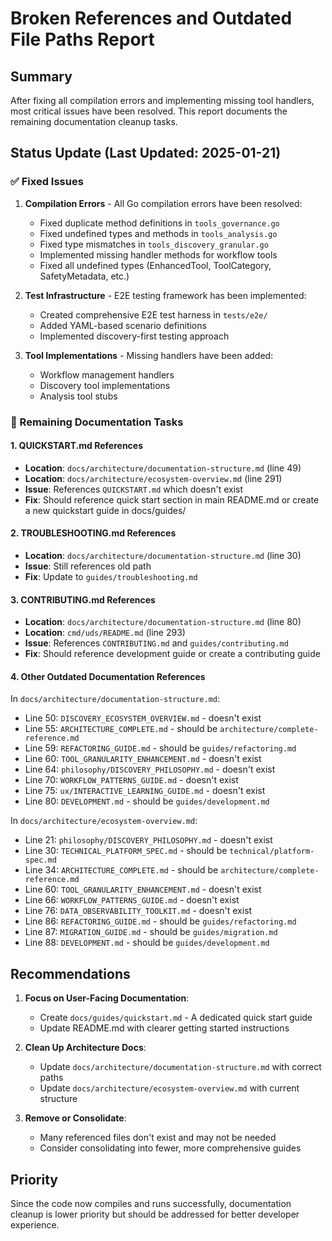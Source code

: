 # Broken References and Outdated File Paths Report

## Summary

After fixing all compilation errors and implementing missing tool handlers, most critical issues have been resolved. This report documents the remaining documentation cleanup tasks.

## Status Update (Last Updated: 2025-01-21)

### ✅ Fixed Issues

1. **Compilation Errors** - All Go compilation errors have been resolved:
   - Fixed duplicate method definitions in `tools_governance.go`
   - Fixed undefined types and methods in `tools_analysis.go`
   - Fixed type mismatches in `tools_discovery_granular.go`
   - Implemented missing handler methods for workflow tools
   - Fixed all undefined types (EnhancedTool, ToolCategory, SafetyMetadata, etc.)

2. **Test Infrastructure** - E2E testing framework has been implemented:
   - Created comprehensive E2E test harness in `tests/e2e/`
   - Added YAML-based scenario definitions
   - Implemented discovery-first testing approach

3. **Tool Implementations** - Missing handlers have been added:
   - Workflow management handlers
   - Discovery tool implementations
   - Analysis tool stubs

### 🔧 Remaining Documentation Tasks

#### 1. QUICKSTART.md References
- **Location**: `docs/architecture/documentation-structure.md` (line 49)
- **Location**: `docs/architecture/ecosystem-overview.md` (line 291)
- **Issue**: References `QUICKSTART.md` which doesn't exist
- **Fix**: Should reference quick start section in main README.md or create a new quickstart guide in docs/guides/

#### 2. TROUBLESHOOTING.md References
- **Location**: `docs/architecture/documentation-structure.md` (line 30)
- **Issue**: Still references old path
- **Fix**: Update to `guides/troubleshooting.md`

#### 3. CONTRIBUTING.md References
- **Location**: `docs/architecture/documentation-structure.md` (line 80)
- **Location**: `cmd/uds/README.md` (line 293)
- **Issue**: References `CONTRIBUTING.md` and `guides/contributing.md`
- **Fix**: Should reference development guide or create a contributing guide

#### 4. Other Outdated Documentation References
In `docs/architecture/documentation-structure.md`:
- Line 50: `DISCOVERY_ECOSYSTEM_OVERVIEW.md` - doesn't exist
- Line 55: `ARCHITECTURE_COMPLETE.md` - should be `architecture/complete-reference.md`
- Line 59: `REFACTORING_GUIDE.md` - should be `guides/refactoring.md`
- Line 60: `TOOL_GRANULARITY_ENHANCEMENT.md` - doesn't exist
- Line 64: `philosophy/DISCOVERY_PHILOSOPHY.md` - doesn't exist
- Line 70: `WORKFLOW_PATTERNS_GUIDE.md` - doesn't exist
- Line 75: `ux/INTERACTIVE_LEARNING_GUIDE.md` - doesn't exist
- Line 80: `DEVELOPMENT.md` - should be `guides/development.md`

In `docs/architecture/ecosystem-overview.md`:
- Line 21: `philosophy/DISCOVERY_PHILOSOPHY.md` - doesn't exist
- Line 30: `TECHNICAL_PLATFORM_SPEC.md` - should be `technical/platform-spec.md`
- Line 34: `ARCHITECTURE_COMPLETE.md` - should be `architecture/complete-reference.md`
- Line 60: `TOOL_GRANULARITY_ENHANCEMENT.md` - doesn't exist
- Line 66: `WORKFLOW_PATTERNS_GUIDE.md` - doesn't exist
- Line 76: `DATA_OBSERVABILITY_TOOLKIT.md` - doesn't exist
- Line 86: `REFACTORING_GUIDE.md` - should be `guides/refactoring.md`
- Line 87: `MIGRATION_GUIDE.md` - should be `guides/migration.md`
- Line 88: `DEVELOPMENT.md` - should be `guides/development.md`

## Recommendations

1. **Focus on User-Facing Documentation**:
   - Create `docs/guides/quickstart.md` - A dedicated quick start guide
   - Update README.md with clearer getting started instructions

2. **Clean Up Architecture Docs**:
   - Update `docs/architecture/documentation-structure.md` with correct paths
   - Update `docs/architecture/ecosystem-overview.md` with current structure

3. **Remove or Consolidate**:
   - Many referenced files don't exist and may not be needed
   - Consider consolidating into fewer, more comprehensive guides

## Priority

Since the code now compiles and runs successfully, documentation cleanup is lower priority but should be addressed for better developer experience.